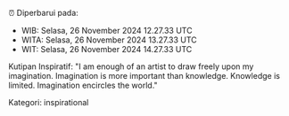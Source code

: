 ⏰ Diperbarui pada:
- WIB: Selasa, 26 November 2024 12.27.33 UTC
- WITA: Selasa, 26 November 2024 13.27.33 UTC
- WIT: Selasa, 26 November 2024 14.27.33 UTC

Kutipan Inspiratif:
"I am enough of an artist to draw freely upon my imagination. Imagination is more important than knowledge. Knowledge is limited. Imagination encircles the world."


Kategori: inspirational

